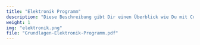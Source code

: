 ```yaml
---
title: "Elektronik Programm"
description: "Diese Beschreibung gibt Dir einen Überblick wie Du mit CoderDojo in die Elektronik einsteigen kannst. Folge dieser Anleitung und der Erfolg ist Dir gewiss."
weight: 1
img: "elektronik.png"
file: "Grundlagen-Elektronik-Programm.pdf"
---
```


